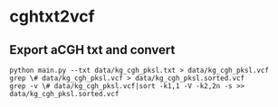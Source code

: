 # cghtxt2vcf
## Export aCGH txt and convert

```
python main.py --txt data/kg_cgh_pksl.txt > data/kg_cgh_pksl.vcf
grep \# data/kg_cgh_pksl.vcf > data/kg_cgh_pksl.sorted.vcf
grep -v \# data/kg_cgh_pksl.vcf|sort -k1,1 -V -k2,2n -s >> data/kg_cgh_pksl.sorted.vcf
```
